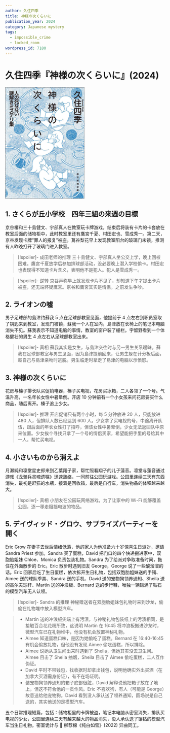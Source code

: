 ```yaml
---
author: 久住四季
title: 神様の次くらいに
publication_year: 2024
category: Japanese mystery
tags:
  - impossible_crime
  - locked_room
wordpress_id: 7180
---
```


# 久住四季『神様の次くらいに』(2024)

<img src=images/2024_cover.jpg width=250/>

## 1. さくらが丘小学校　四年三組の来週の目標

京谷椿和三十島健文、宇部真人在教室玩卡牌游戏，结束后将装有卡片的卡套放在教室后面的储物柜中，此时教室里还有鷹宮千夏、村田宏也、雪成秀一。第二天，京谷发现卡牌“罪人的报复”被盗。蔦谷梨花早上发现教室阳台的玻璃门未锁，推测有人昨晚打开了玻璃门进入教室。

> [!spoiler]- 成田老师的推理
> 三十島健文、宇部真人坐公交上学，晚上回校困难。鷹宮千夏放学后参加排球部活动，没必要晚上潜入学校偷卡。村田宏也表现得不知道卡片含义，表明他不是犯人。犯人是雪成秀一。

> [!spoiler]- 逆转
> 京谷声称早上就发现卡片不见了，却知道下午才提出卡片被盗，还无端怀疑鷹宮。京谷和鷹宮其实是情侣，之前发生争吵。

## 2. ライオンの噓

男子足球部的島津约蘇我 5 点在足球部教室见面，他提前于 4 点左右到职员室取了钥匙来到教室，发现门被锁，蘇我一个人在室内，島津放在长椅上的笔记本电脑消失不见。蘇我表示不知道电脑的事情，教室的窗户装了栅栏。宇留野看到一个体格健壮的男生 4 点左右从足球部教室出来。

> [!spoiler]- 真相
> 蘇我其实是女生，与島津交往时与另一男生关系暧昧。蘇我在足球部教室与男生见面，因为島津提前回来，让男生躲在计分板后面，趁自己与島津亲吻时逃脱。男生临走时拿走了島津的电脑以示愤怒。

## 3. 神様の次くらいに

花房与榛子排长队买促销电器，榛子买电视，花房买冰箱，二人各领了一个号。气温升高，一名年长女性中暑晕倒。开店 10 分钟前有一个小女孩来问花房要买什么商品，随后离开。榛子追上少女。

> [!spoiler]- 推理
> 开店促销只有两个小时，每 5 分钟放进 20 人，只能放进 480 人，但排队人数已经达到 600 人。少女拿了买电视的号，中途离开队伍，跟后面的年长女性打了招呼，但该女性中暑晕倒，少女无法返回队中原来位置。少女挨个寻找只拿了一个号的情侣买家，希望能把手里的号给其中一人，帮忙买电视。

## 4. 小さいものから消えよ

月瀬純和凜堂星史郎来到乙葉翔子家，帮忙照看翔子的儿子蓮音。凛堂与蓮音通过游戏《龙骑兵灵魂遗嘱》迅速熟络，一同前往公园玩游戏。公园里连续三天有东西消失，最初是赶猫的水瓶，接着是回收箱，最后是自行车，消失物品的体积越来越大。

> [!spoiler]- 真相
> 小朋友在公园玩网络游戏，为了让家中的 Wi-Fi 能够覆盖公园，逐一移走阻挡电波的物品。

## 5. デイヴィッド・グロウ、サプライズパーティーを開く

Eric Grow 在妻子去世后情绪低落，他的家人为他准备六十岁惊喜生日派对，邀请 Sandra Priest 参加。Sandra 买了蛋糕，David 把门口的四个快递搬进家中，双胞胎姐妹 Chloe、Monica 负责包装礼物。Sandra 为了给派对争取准备时间，拖住在外面散步的 Eric。Eric 散步时遇到旧友 George，George 说了一些酸溜溜的话。Eric 回家后吃了生日蛋糕，依次拆开生日礼物，包括双胞胎姐妹送的手镯、Aimee 送的球队季票、Sandra 送的手机、David 送的宠物狗领养通知、Sheila 送的高尔夫球杆、Martin 送的冲浪板、Bernard 送的步行鞋，唯独一辆镶满了钻石的模型汽车无人认领。

> [!spoiler]- Sandra 的推理
> 神秘赠送者在双胞胎姐妹包礼物时来到沙龙，偷偷在礼物堆中放入模型汽车。

> * Martin 送的冲浪板尖端上有污渍，与神秘礼物包装纸上的污渍相同，是接触百合花花粉所致，这说明 Martin 在 16:45 将冲浪板搬进沙龙时，微型汽车已在礼物堆中，他没有机会放置神秘礼物。
> * Aimee 知道蛋糕口味，是因为她偷吃了蛋糕。Bernard 在 16:40-16:45 有机会偷放礼物，但他没有发现 Aimee 偷吃蛋糕，所以排除。
> * Aimee 说她从卫生间出来时遇到了 Sheila，但她其实没去卫生间。Aimee 目击了 Sheila 抽烟，Sheila 目击了 Aimee 偷吃蛋糕，二人互作伪证。
> * David 平时不带钱包，找收据时却拿出钱包，说明他确实外出买酒（在加拿大买酒需身份证），有不在场证明。
> * 装宠物狗领养通知的箱子底部很脏，David 解释说他把箱子放在了地上，但这不符合他的一贯作风。Eric 不喜欢狗，有人（可能是 George）故意送给他宠物狗。David 看到没人承认送了领养通知，圆场说是自己送的，其实他送的是模型汽车。

五个日常推理短篇，包括：储物柜里的卡牌被盗，笔记本电脑从密室消失，排队买电视的少女，公园里连续三天有越来越大的物品消失，没人承认送了镶钻的模型汽车当生日礼物。密室诡计与 📖 柳荐棉《纯白如雪》(2022) 异曲同工。